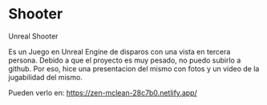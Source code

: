# Shooter
Unreal Shooter

Es un Juego en Unreal Engine de disparos con una vista en tercera persona.
Debido a que el proyecto es muy pesado, no puedo subirlo a github. Por eso, hice una presentacion del mismo con fotos y un video
de la jugabilidad del mismo.

Pueden verlo en: https://zen-mclean-28c7b0.netlify.app/
